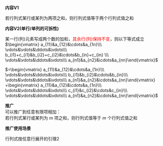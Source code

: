 **内容V1**    
    
若行列式某行或某列为两项之和，则行列式值等于两个行列式值之和    
    
**内容V2(单行/单列的可拆性)**    
    
某一行(列)元素写成两个数的加和，<font color=red>其余行(列)保持不变</font>，则以下等式成立    
 $\begin{vmatrix}    
a_{11}&a_{12}&\cdots&a_{1n}\\\     
\vdots&\vdots&\ddots&\vdots\\\     
b_{i1}+c_{i1}&b_{i2}+c_{i2}&\cdots&b_{in}+c_{in}    
\\\     
\vdots&\vdots&\ddots&\vdots\\\     
a_{n1}&a_{n2}&\cdots&a_{nn}\end{vmatrix}$     
    
 $=\begin{vmatrix}    
a_{11}&a_{12}&\cdots&a_{1n}\\\     
\vdots&\vdots&\ddots&\vdots\\\     
b_{i1}&b_{i2}&\cdots&b_{in}\\\     
\vdots&\vdots&\ddots&\vdots\\\     
a_{n1}&a_{n2}&\cdots&a_{nn}\end{vmatrix}    
+\begin{vmatrix}    
a_{11}&a_{12}&\cdots&a_{1n}\\\     
\vdots&\vdots&\ddots&\vdots\\\     
c_{i1}&c_{i2}&\cdots&c_{in}\\\     
\vdots&\vdots&\ddots&\vdots\\\     
a_{n1}&a_{n2}&\cdots&a_{nn}\end{vmatrix}$     
    
**推广**    
可以推广到任意有限项相加：    
若行列式某行或某列为 $m$ 项之和，则行列式值等于 $m$ 个行列式值之和    
    
**推广使用场景**    
    
行列式按任意行展开的引理2    
    
